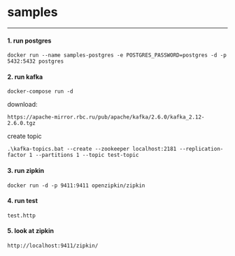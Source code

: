 # samples
---
#### 1. run postgres
```
docker run --name samples-postgres -e POSTGRES_PASSWORD=postgres -d -p 5432:5432 postgres
```
#### 2. run kafka
```
docker-compose run -d
```
download:
```
https://apache-mirror.rbc.ru/pub/apache/kafka/2.6.0/kafka_2.12-2.6.0.tgz
```
create topic
```
.\kafka-topics.bat --create --zookeeper localhost:2181 --replication-factor 1 --partitions 1 --topic test-topic
```
#### 3. run zipkin
```
docker run -d -p 9411:9411 openzipkin/zipkin
```
#### 4. run test
```
test.http
```
#### 5. look at zipkin
```
http://localhost:9411/zipkin/
```